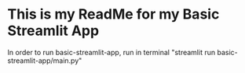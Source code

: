 # This is my ReadMe for my Basic Streamlit App

In order to run basic-streamlit-app, run in terminal "streamlit run basic-streamlit-app/main.py"
